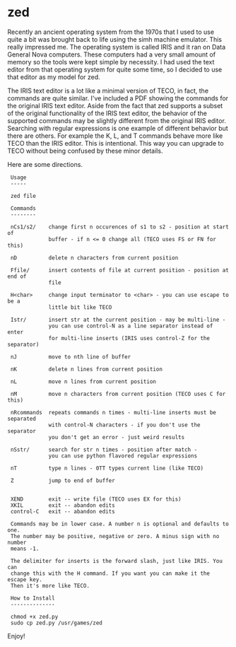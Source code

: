# zed
Recently an ancient operating system from the 1970s that I used to use quite a bit was brought back to life using the simh machine emulator. This really impressed me. The operating system is called IRIS and it ran on Data General Nova computers. These computers had a very small amount of memory so the tools were kept simple by necessity. I had used the text editor from that operating system for quite some time, so I decided to use that editor as my model for zed.

The IRIS text editor is a lot like a minimal version of TECO, in fact, the commands are quite similar. I've included a PDF showing the commands for the original IRIS text editor. Aside from the fact that zed supports a subset of the original functionality of the IRIS text editor, the behavior of the supported commands may be slightly different from the original IRIS editor. Searching with regular expressions is one example of different behavior but there are others. For example the K, L, and T commands behave more like TECO than the IRIS editor. This is intentional. This way you can upgrade to TECO without being confused by these minor details.

Here are some directions.

```
 Usage
 -----

 zed file

 Commands
 --------

 nCs1/s2/    change first n occurences of s1 to s2 - position at start of
             buffer - if n <= 0 change all (TECO uses FS or FN for this)

 nD          delete n characters from current position

 Ffile/      insert contents of file at current position - position at end of
             file

 H<char>     change input terminator to <char> - you can use escape to be a
             little bit like TECO

 Istr/       insert str at the current position - may be multi-line -
             you can use control-N as a line separator instead of enter
             for multi-line inserts (IRIS uses control-Z for the separator)

 nJ          move to nth line of buffer

 nK          delete n lines from current position

 nL          move n lines from current position

 nM          move n characters from current position (TECO uses C for this)

 nRcommands  repeats commands n times - multi-line inserts must be separated
             with control-N characters - if you don't use the separator
             you don't get an error - just weird results

 nSstr/      search for str n times - position after match -
             you can use python flavored regular expressions

 nT          type n lines - 0TT types current line (like TECO)

 Z           jump to end of buffer


 XEND        exit -- write file (TECO uses EX for this)
 XKIL        exit -- abandon edits
 control-C   exit -- abandon edits

 Commands may be in lower case. A number n is optional and defaults to one.
 The number may be positive, negative or zero. A minus sign with no number
 means -1.

 The delimiter for inserts is the forward slash, just like IRIS. You can
 change this with the H command. If you want you can make it the escape key.
 Then it's more like TECO.

 How to Install
 --------------

 chmod +x zed.py
 sudo cp zed.py /usr/games/zed
```
 Enjoy!
